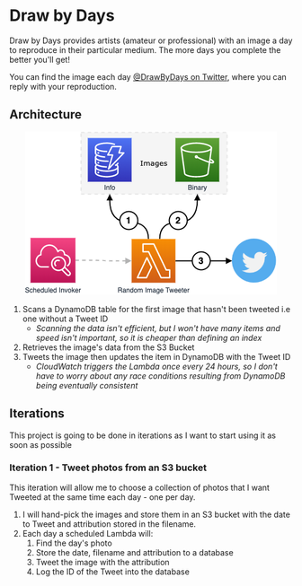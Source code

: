 # Draw by Days

Draw by Days provides artists (amateur or professional) with an image a day to reproduce in their particular medium. The
more days you complete the better you'll get!

You can find the image each day [@DrawByDays on Twitter](https://twitter.com/DrawByDays), where you can reply with
your reproduction.

## Architecture

<p align="center">
  <img src="docs/architecture.png">
</p>

1. Scans a DynamoDB table for the first image that hasn't been tweeted i.e one without a Tweet ID
    * *Scanning the data isn't efficient, but I won't have many items and speed isn't important, so it is cheaper than defining an index*
2. Retrieves the image's data from the S3 Bucket
3. Tweets the image then updates the item in DynamoDB with the Tweet ID
    * *CloudWatch triggers the Lambda once every 24 hours, so I don't have to worry about any race conditions resulting from DynamoDB being eventually consistent*

## Iterations

This project is going to be done in iterations as I want to start using it as soon as possible

### Iteration 1 - Tweet photos from an S3 bucket

This iteration will allow me to choose a collection of photos that I want Tweeted at the same time each day - one per day.

1. I will hand-pick the images and store them in an S3 bucket with the date to Tweet and attribution stored in the filename.
2. Each day a scheduled Lambda will:
    1. Find the day's photo
    2. Store the date, filename and attribution to a database
    3. Tweet the image with the attribution
    4. Log the ID of the Tweet into the database
